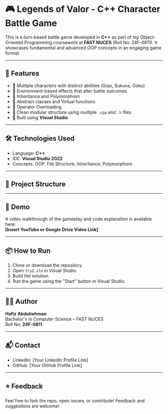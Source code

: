 # 🎮 Legends of Valor - C++ Character Battle Game

This is a turn-based battle game developed in **C++** as part of my Object-Oriented Programming coursework at **FAST NUCES** (Roll No: 24F-0811). It showcases fundamental and advanced OOP concepts in an engaging game format.

---

## 🚀 Features

- 🔹 Multiple characters with distinct abilities (Gojo, Sukuna, Goku)
- 🔹 Environment-based effects that alter battle outcomes
- 🔹 Inheritance and Polymorphism
- 🔹 Abstract classes and Virtual functions
- 🔹 Operator Overloading
- 🔹 Clean modular structure using multiple `.cpp` and `.h` files
- 🔹 Built using **Visual Studio**

---

## 🛠️ Technologies Used

- Language: **C++**
- IDE: **Visual Studio 2022**
- Concepts: OOP, File Structure, Inheritance, Polymorphism

---

## 📂 Project Structure


---

## 🎥 Demo

A video walkthrough of the gameplay and code explanation is available here:  
**[Insert YouTube or Google Drive Video Link]**

---

## 📦 How to Run

1. Clone or download the repository.
2. Open `try2.sln` in Visual Studio.
3. Build the solution.
4. Run the game using the "Start" button in Visual Studio.

---

## 🙋‍♂️ Author

**Hafiz Abdulrehman**  
Bachelor's in Computer Science – FAST NUCES  
Roll No: **24F-0811**

---

## 📬 Contact

- LinkedIn: [Your LinkedIn Profile Link]
- GitHub: [Your GitHub Profile Link]

---

## ⭐ Feedback

Feel free to fork the repo, open issues, or contribute! Feedback and suggestions are welcome!

